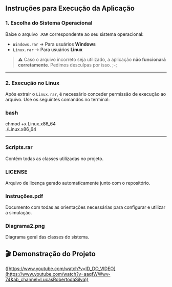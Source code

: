 ## Instruções para Execução da Aplicação

### 1. Escolha do Sistema Operacional  
Baixe o arquivo `.RAR` correspondente ao seu sistema operacional:

- `Windows.rar` → Para usuários **Windows**  
- `Linux.rar` → Para usuários **Linux**

> ⚠️ Caso o arquivo incorreto seja utilizado, a aplicação **não funcionará corretamente**. Pedimos desculpas por isso. ;-;

---

### 2. Execução no Linux  
Após extrair o `Linux.rar`, é necessário conceder permissão de execução ao arquivo. Use os seguintes comandos no terminal:

### bash
chmod +x Linux.x86_64  
./Linux.x86_64

---

### Scripts.rar
Contém todas as classes utilizadas no projeto.

### LICENSE
Arquivo de licença gerado automaticamente junto com o repositório.

### Instruções.pdf
Documento com todas as orientações necessárias para configurar e utilizar a simulação.

### Diagrama2.png
Diagrama geral das classes do sistema.


## 🎬 Demonstração do Projeto

([https://www.youtube.com/watch?v=ID_DO_VIDEO](https://www.youtube.com/watch?v=aaqfWWwv-74&ab_channel=LucasRobertodaSilva))
